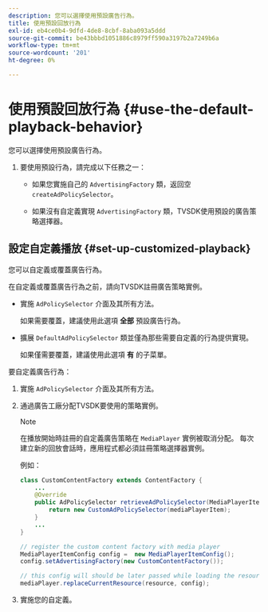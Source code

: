 ```yaml
---
description: 您可以選擇使用預設廣告行為。
title: 使用預設回放行為
exl-id: eb4ce0b4-9dfd-4de8-8cbf-8aba093a5ddd
source-git-commit: be43bbbd1051886c8979ff590a3197b2a7249b6a
workflow-type: tm+mt
source-wordcount: '201'
ht-degree: 0%

---
```


# 使用預設回放行為  {#use-the-default-playback-behavior}

您可以選擇使用預設廣告行為。

1. 要使用預設行為，請完成以下任務之一：

   * 如果您實施自己的 `AdvertisingFactory` 類，返回空 `createAdPolicySelector`。

   * 如果沒有自定義實現 `AdvertisingFactory` 類，TVSDK使用預設的廣告策略選擇器。

## 設定自定義播放 {#set-up-customized-playback}

您可以自定義或覆蓋廣告行為。

在自定義或覆蓋廣告行為之前，請向TVSDK註冊廣告策略實例。

* 實施 `AdPolicySelector` 介面及其所有方法。

   如果需要覆蓋，建議使用此選項 **全部** 預設廣告行為。

* 擴展 `DefaultAdPolicySelector` 類並僅為那些需要自定義的行為提供實現。

   如果僅需要覆蓋，建議使用此選項 **有** 的子菜單。

要自定義廣告行為：

1. 實施 `AdPolicySelector` 介面及其所有方法。
1. 通過廣告工廠分配TVSDK要使用的策略實例。

   >[!NOTE]
   >
   >在播放開始時註冊的自定義廣告策略在 `MediaPlayer` 實例被取消分配。 每次建立新的回放會話時，應用程式都必須註冊策略選擇器實例。

   例如：

   ```java
   class CustomContentFactory extends ContentFactory { 
       ... 
       @Override 
       public AdPolicySelector retrieveAdPolicySelector(MediaPlayerItem mediaPlayerItem) { 
           return new CustomAdPolicySelector(mediaPlayerItem); 
       } 
       ... 
   } 
   
   // register the custom content factory with media player 
   MediaPlayerItemConfig config =  new MediaPlayerItemConfig(); 
   config.setAdvertisingFactory(new CustomContentFactory()); 
   
   // this config will should be later passed while loading the resource 
   mediaPlayer.replaceCurrentResource(resource, config);
   ```

1. 實施您的自定義。
